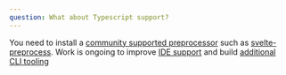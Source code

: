 ```yaml
---
question: What about Typescript support?
---
```


You need to install a [community supported preprocessor](https://github.com/sveltejs/integrations#preprocessors) such as [svelte-preprocess](https://github.com/kaisermann/svelte-preprocess). Work is ongoing to improve [IDE support](https://github.com/sveltejs/language-tools) and build [additional CLI tooling](https://github.com/sveltejs/language-tools/issues/68)